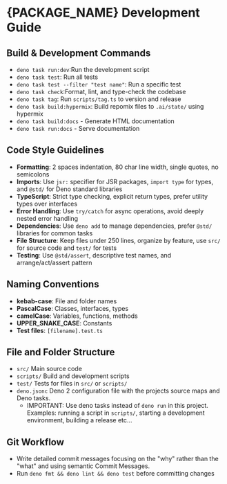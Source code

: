 # {PACKAGE_NAME} Development Guide

## Build & Development Commands

- `deno task run:dev`:Run the development script
- `deno task test`: Run all tests
- `deno task test --filter "test name"`: Run a specific test
- `deno task check`:Format, lint, and type-check the codebase
- `deno task tag`: Run `scripts/tag.ts` to version and release
- `deno task build:hypermix`: Build repomix files to `.ai/state/` using hypermix
- `deno task build:docs` - Generate HTML documentation
- `deno task run:docs` - Serve documentation

## Code Style Guidelines

- **Formatting**: 2 spaces indentation, 80 char line width, single quotes, no
  semicolons
- **Imports**: Use `jsr:` specifier for JSR packages, `import type` for types,
  and `@std/` for Deno standard libraries
- **TypeScript**: Strict type checking, explicit return types, prefer utility
  types over interfaces
- **Error Handling**: Use `try/catch` for async operations, avoid deeply nested
  error handling
- **Dependencies**: Use `deno add` to manage dependencies, prefer `@std/`
  libraries for common tasks
- **File Structure**: Keep files under 250 lines, organize by feature, use
  `src/` for source code and `test/` for tests
- **Testing**: Use `@std/assert`, descriptive test names, and arrange/act/assert
  pattern

## Naming Conventions

- **kebab-case**: File and folder names
- **PascalCase**: Classes, interfaces, types
- **camelCase**: Variables, functions, methods
- **UPPER_SNAKE_CASE**: Constants
- **Test files**: `[filename].test.ts`

## File and Folder Structure

- `src/` Main source code
- `scripts/` Build and development scripts
- `test/` Tests for files in `src/` or `scripts/`
- `deno.jsonc` Deno 2 configuration file with the projects source maps and Deno
  tasks.
  - IMPORTANT: Use deno tasks instead of `deno run` in this project. Examples:
    running a script in `scripts/`, starting a development environment, building
    a release etc...

## Git Workflow

- Write detailed commit messages focusing on the "why" rather than the "what"
  and using semantic Commit Messages.
- Run `deno fmt && deno lint && deno test` before committing changes
